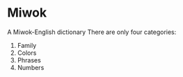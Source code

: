 # Miwok
A Miwok-English dictionary
There are only four categories: 
1) Family
2) Colors
3) Phrases
4) Numbers
